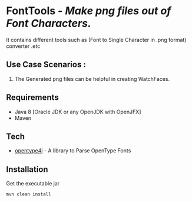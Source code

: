 
# FontTools - *Make png files out of Font Characters.*
It contains different tools such as (Font to Single Character in .png format) converter .etc
## Use Case Scenarios : 
 1. The Generated png files can be helpful in creating WatchFaces.

## Requirements

- Java 8 [Oracle JDK or any OpenJDK with OpenJFX]
- Maven

## Tech

- [opentype4j](https://github.com/Jkanon/opentype4j) - A library to Parse OpenType Fonts


## Installation
Get the executable jar

    mvn clean install
